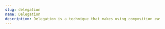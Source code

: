```yaml
---
slug: delegation
name: Delegation
description: Delegation is a technique that makes using composition easier.
---
```

